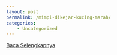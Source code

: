 ```yaml
---
layout: post
permalink: /mimpi-dikejar-kucing-marah/
categories:
    - Uncategorized
---
```


[Baca Selengkapnya](/08)